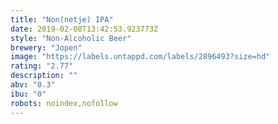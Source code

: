 ```yaml
---
title: "Non(netje) IPA"
date: 2019-02-08T13:42:53.923773Z
style: "Non-Alcoholic Beer"
brewery: "Jopen"
image: "https://labels.untappd.com/labels/2896493?size=hd"
rating: "2.77"
description: ""
abv: "0.3"
ibu: "0"
robots: noindex,nofollow
---
```

